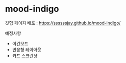 # mood-indigo

깃헙 페이지 배포 : https://ssssssjay.github.io/mood-indigo/



예정사항
- 야간모드
- 반응형 레이아웃
- 카드 스크린샷
